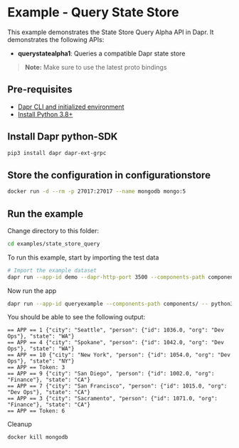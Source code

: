 # Example - Query State Store

This example demonstrates the State Store Query Alpha API in Dapr.
It demonstrates the following APIs:
- **querystatealpha1**: Queries a compatible Dapr state store

> **Note:** Make sure to use the latest proto bindings

## Pre-requisites

- [Dapr CLI and initialized environment](https://docs.dapr.io/getting-started)
- [Install Python 3.8+](https://www.python.org/downloads/)

## Install Dapr python-SDK

<!-- Our CI/CD pipeline automatically installs the correct version, so we can skip this step in the automation -->
```bash
pip3 install dapr dapr-ext-grpc
```

## Store the configuration in configurationstore 
<!-- STEP
name: Set configuration value
timeout_seconds: 120
-->

```bash
docker run -d --rm -p 27017:27017 --name mongodb mongo:5
```

<!-- END_STEP -->

## Run the example

Change directory to this folder:
```bash
cd examples/state_store_query
```

To run this example, start by importing the test data

<!-- STEP
name: Import test data
timeout_seconds: 10
-->

```bash
# Import the example dataset
dapr run --app-id demo --dapr-http-port 3500 --components-path components -- curl -X POST -H "Content-Type: application/json" -d @dataset.json http://localhost:3500/v1.0/state/statestore
```
<!-- END_STEP -->


Now run the app

<!-- STEP
name: Run get query example
expected_stdout_lines:
- '== APP == 1 {"city": "Seattle", "person": {"id": 1036.0, "org": "Dev Ops"}, "state": "WA"}'
- '== APP == 4 {"city": "Spokane", "person": {"id": 1042.0, "org": "Dev Ops"}, "state": "WA"}'
- '== APP == 10 {"city": "New York", "person": {"id": 1054.0, "org": "Dev Ops"}, "state": "NY"}'
- '== APP == Token: 3'
- '== APP == 9 {"city": "San Diego", "person": {"id": 1002.0, "org": "Finance"}, "state": "CA"}'
- '== APP == 7 {"city": "San Francisco", "person": {"id": 1015.0, "org": "Dev Ops"}, "state": "CA"}'
- '== APP == 3 {"city": "Sacramento", "person": {"id": 1071.0, "org": "Finance"}, "state": "CA"}'
- '== APP == Token: 6'
timeout_seconds: 5
-->

```bash
dapr run --app-id queryexample --components-path components/ -- python3 state_store_query.py
```
<!-- END_STEP -->

You should be able to see the following output:
```
== APP == 1 {"city": "Seattle", "person": {"id": 1036.0, "org": "Dev Ops"}, "state": "WA"}
== APP == 4 {"city": "Spokane", "person": {"id": 1042.0, "org": "Dev Ops"}, "state": "WA"}
== APP == 10 {"city": "New York", "person": {"id": 1054.0, "org": "Dev Ops"}, "state": "NY"}
== APP == Token: 3
== APP == 9 {"city": "San Diego", "person": {"id": 1002.0, "org": "Finance"}, "state": "CA"}
== APP == 7 {"city": "San Francisco", "person": {"id": 1015.0, "org": "Dev Ops"}, "state": "CA"}
== APP == 3 {"city": "Sacramento", "person": {"id": 1071.0, "org": "Finance"}, "state": "CA"}
== APP == Token: 6
```

Cleanup

<!-- STEP
name: Cleanup
expected_stdout_lines:
- "mongodb"
timeout_seconds: 5
-->

```bash
docker kill mongodb
```

<!-- END_STEP -->